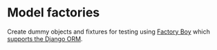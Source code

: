 # Model factories

Create dummy objects and fixtures for testing using [Factory Boy](https://factoryboy.readthedocs.io/en/stable/) which [supports the Django ORM](https://factoryboy.readthedocs.io/en/stable/orms.html#module-factory.django).
 